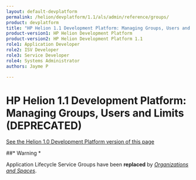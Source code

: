 ```yaml
---
layout: default-devplatform
permalink: /helion/devplatform/1.1/als/admin/reference/groups/
product: devplatform
title: "HP Helion 1.1 Development Platform: Managing Groups, Users and Limits (DEPRECATED)"
product-version1: HP Helion Development Platform
product-version2: HP Helion Development Platform 1.1
role1: Application Developer 
role2: ISV Developer
role3: Service Developer
role4: Systems Administrator
authors: Jayme P

---
```

<!--PUBLISHED-->

# HP Helion 1.1 Development Platform: Managing Groups, Users and Limits (DEPRECATED)[](#managing-groups-users-limits-deprecated "Permalink to this headline")
[See the Helion 1.0 Development Platform version of this page](/als/v1/admin/reference/groups/)


##* Warning *

Application Lifecycle Service Groups have been **replaced** by [*Organizations and
Spaces*](/helion/devplatform/1.1/als/user/deploy/orgs-spaces/#orgs-spaces).
